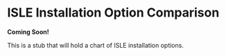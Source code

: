# ISLE Installation Option Comparison

**Coming Soon!**

This is a stub that will hold a chart of ISLE installation options.

